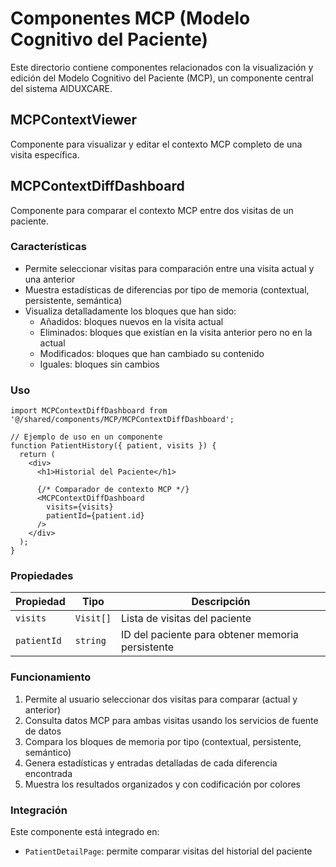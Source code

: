 # Componentes MCP (Modelo Cognitivo del Paciente)

Este directorio contiene componentes relacionados con la visualización y edición del Modelo Cognitivo del Paciente (MCP), un componente central del sistema AIDUXCARE.

## MCPContextViewer

Componente para visualizar y editar el contexto MCP completo de una visita específica.

## MCPContextDiffDashboard

Componente para comparar el contexto MCP entre dos visitas de un paciente.

### Características

- Permite seleccionar visitas para comparación entre una visita actual y una anterior
- Muestra estadísticas de diferencias por tipo de memoria (contextual, persistente, semántica)
- Visualiza detalladamente los bloques que han sido:
  - Añadidos: bloques nuevos en la visita actual
  - Eliminados: bloques que existían en la visita anterior pero no en la actual
  - Modificados: bloques que han cambiado su contenido
  - Iguales: bloques sin cambios

### Uso

```tsx
import MCPContextDiffDashboard from '@/shared/components/MCP/MCPContextDiffDashboard';

// Ejemplo de uso en un componente
function PatientHistory({ patient, visits }) {
  return (
    <div>
      <h1>Historial del Paciente</h1>
      
      {/* Comparador de contexto MCP */}
      <MCPContextDiffDashboard 
        visits={visits} 
        patientId={patient.id} 
      />
    </div>
  );
}
```

### Propiedades

| Propiedad   | Tipo       | Descripción                                         |
|-------------|------------|-----------------------------------------------------|
| `visits`    | `Visit[]`  | Lista de visitas del paciente                       |
| `patientId` | `string`   | ID del paciente para obtener memoria persistente    |

### Funcionamiento

1. Permite al usuario seleccionar dos visitas para comparar (actual y anterior)
2. Consulta datos MCP para ambas visitas usando los servicios de fuente de datos
3. Compara los bloques de memoria por tipo (contextual, persistente, semántico)
4. Genera estadísticas y entradas detalladas de cada diferencia encontrada
5. Muestra los resultados organizados y con codificación por colores

### Integración

Este componente está integrado en:
- `PatientDetailPage`: permite comparar visitas del historial del paciente 